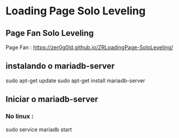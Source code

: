 # Loading Page Solo Leveling

## Page Fan Solo Leveling

Page Fan : https://zer0g0ld.github.io/ZRLoadingPage-SoloLeveling/

## instalando o mariadb-server

sudo apt-get update
sudo apt-get install mariadb-server   

## Iniciar o mariadb-server
### No linux :
sudo service mariadb start
